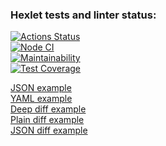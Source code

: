 ### Hexlet tests and linter status:
[![Actions Status](https://github.com/AndreyTichinsky/frontend-project-lvl2/workflows/hexlet-check/badge.svg)](https://github.com/AndreyTichinsky/frontend-project-lvl2/actions)  
[![Node CI](https://github.com/AndreyTichinsky/frontend-project-lvl2/actions/workflows/node.js.yml/badge.svg)](https://github.com/AndreyTichinsky/frontend-project-lvl2/actions/workflows/node.js.yml)  
[![Maintainability](https://api.codeclimate.com/v1/badges/12999c1a6dece7c9bd3c/maintainability)](https://codeclimate.com/github/AndreyTichinsky/frontend-project-lvl2/maintainability)  
[![Test Coverage](https://api.codeclimate.com/v1/badges/12999c1a6dece7c9bd3c/test_coverage)](https://codeclimate.com/github/AndreyTichinsky/frontend-project-lvl2/test_coverage)  

[JSON example](https://asciinema.org/a/fnBIoWkKCsVBsePu446oXYCiz)  
[YAML example](https://asciinema.org/a/XVhOZqROfuPB8SBFsQ6hzPeuO)  
[Deep diff example](https://asciinema.org/a/35iiRRda23MvVIQdwZ5eqQWSY)  
[Plain diff example](https://asciinema.org/a/P33VskfAt01BCXGMgVQ80RzGL)  
[JSON diff example](https://asciinema.org/a/g6ksprIr5SO56yL0W52gUsbTQ)
